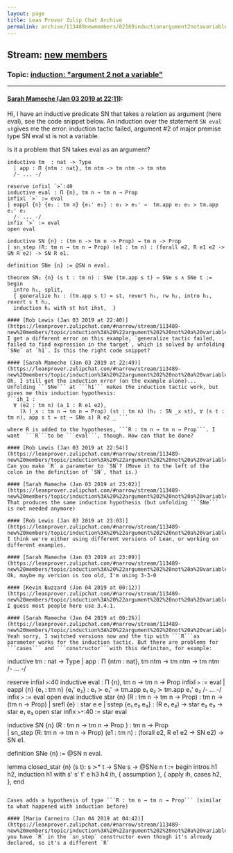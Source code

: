 ```yaml
---
layout: page
title: Lean Prover Zulip Chat Archive 
permalink: archive/113489newmembers/82169inductionargument2notavariable.html
---
```


## Stream: [new members](index.html)
### Topic: [induction: "argument 2 not a variable"](82169inductionargument2notavariable.html)

---

#### [Sarah Mameche (Jan 03 2019 at 22:11)](https://leanprover.zulipchat.com/#narrow/stream/113489-new%20members/topic/induction%3A%20%22argument%202%20not%20a%20variable%22/near/154266676):
Hi, I have an inductive predicate SN that takes a relation as argument (here eval), see the code snippet below. An induction over the statement ```SN eval st```gives me the error: induction tactic failed, argument #2 of major premise type SN eval st is not a variable. 

Is it a problem that SN takes eval as an argument? 

```
inductive tm  : nat -> Type 
  | app : Π {ntm : nat}, tm ntm -> tm ntm -> tm ntm
  /- ... -/

reserve infixl `≻`:40
inductive eval : Π {n}, tm n → tm n → Prop
infixl `≻` := eval
| eappl {n} {e₁ : tm n} {e₁' e₂} : e₁ ≻ e₁' →  tm.app e₁ e₂ ≻ tm.app e₁' e₂
  /- ... -/
infix `≻` := eval
open eval

inductive SN {n} : (tm n -> tm n -> Prop) → tm n -> Prop  
| sn_step (R: tm n → tm n → Prop) (e1 : tm n) : (forall e2, R e1 e2 -> SN R e2) -> SN R e1.

definition SNe {n} := @SN n eval.

theorem SN₁ {n} (s t : tm n) : SNe (tm.app s t) → SNe s ∧ SNe t := 
begin 
  intro h₁, split, 
  { generalize h₂ : (tm.app s t) = st, revert h₁, rw h₂, intro h₁, revert s t h₂, 
  induction h₁ with st hst ihst,  }

#### [Rob Lewis (Jan 03 2019 at 22:40)](https://leanprover.zulipchat.com/#narrow/stream/113489-new%20members/topic/induction%3A%20%22argument%202%20not%20a%20variable%22/near/154268520):
I get a different error on this example, `generalize tactic failed, failed to find expression in the target`, which is solved by unfolding `SNe` at `h1`. Is this the right code snippet?

#### [Sarah Mameche (Jan 03 2019 at 22:49)](https://leanprover.zulipchat.com/#narrow/stream/113489-new%20members/topic/induction%3A%20%22argument%202%20not%20a%20variable%22/near/154269026):
Oh, I still get the induction error (on the example alone)...
Unfolding ```SNe``` at ```h1``` makes the induction tactic work, but gives me this induction hypothesis:
```ih_1 :
  ∀ (e2 : tm n) (a_1 : R e1 e2),
    (λ (_x : tm n → tm n → Prop) (st : tm n) (h₁ : SN _x st), ∀ (s t : tm n), app s t = st → SNe s) R e2 _ ```

where R is added to the hypotheses, ```R : tm n → tm n → Prop```. I want  ```R```to be ```eval```, though. How can that be done?

#### [Rob Lewis (Jan 03 2019 at 22:54)](https://leanprover.zulipchat.com/#narrow/stream/113489-new%20members/topic/induction%3A%20%22argument%202%20not%20a%20variable%22/near/154269337):
Can you make `R` a parameter to `SN`? (Move it to the left of the colon in the definition of `SN`, that is.)

#### [Sarah Mameche (Jan 03 2019 at 23:02)](https://leanprover.zulipchat.com/#narrow/stream/113489-new%20members/topic/induction%3A%20%22argument%202%20not%20a%20variable%22/near/154269789):
That produces the same induction hypothesis (but unfolding ```SNe``` is not needed anymore)

#### [Rob Lewis (Jan 03 2019 at 23:03)](https://leanprover.zulipchat.com/#narrow/stream/113489-new%20members/topic/induction%3A%20%22argument%202%20not%20a%20variable%22/near/154269844):
I think we're either using different versions of Lean, or working on different examples.

#### [Sarah Mameche (Jan 03 2019 at 23:09)](https://leanprover.zulipchat.com/#narrow/stream/113489-new%20members/topic/induction%3A%20%22argument%202%20not%20a%20variable%22/near/154270131):
Ok, maybe my version is too old, I'm using 3-3-0

#### [Kevin Buzzard (Jan 04 2019 at 00:12)](https://leanprover.zulipchat.com/#narrow/stream/113489-new%20members/topic/induction%3A%20%22argument%202%20not%20a%20variable%22/near/154273397):
I guess most people here use 3.4.1.

#### [Sarah Mameche (Jan 04 2019 at 00:26)](https://leanprover.zulipchat.com/#narrow/stream/113489-new%20members/topic/induction%3A%20%22argument%202%20not%20a%20variable%22/near/154274246):
Yeah sorry, I switched versions now and the tip with ```R```as parameter works for the induction tactic. But there are problems for ```cases``` and ```constructor```with this definiton, for example:

```
inductive tm  : nat -> Type
  | app : Π {ntm : nat}, tm ntm -> tm ntm -> tm ntm
  /- ... -/

reserve infixl `≻`:40
inductive eval : Π {n}, tm n → tm n → Prop
infixl `≻` := eval
| eappl {n} {e₁ : tm n} {e₁' e₂} : e₁ ≻ e₁' →  tm.app e₁ e₂ ≻ tm.app e₁' e₂
  /- ... -/
infix `≻` := eval
open eval
inductive star {n} (R : tm n → tm n → Prop) : tm n → (tm n → Prop)
| srefl {e} : star e e 
| sstep {e₁ e₂ e₃} :  (R e₁ e₂) → star e₂ e₃ → star e₁ e₃
open star
infix `≻*`:40 := star eval

inductive SN {n} (R : tm n -> tm n -> Prop ) : tm n -> Prop  
| sn_step (R: tm n → tm n → Prop) (e1 : tm n) : (forall e2, R e1 e2 -> SN e2) -> SN e1.

definition SNe {n} := @SN n eval.

lemma closed_star {n} (s t): s ≻* t -> SNe s -> @SNe n t :=
begin intros h1 h2,  induction h1 with s' s' t' e h3 h4 ih, 
      { assumption },
      { apply ih, cases h2,   }, 
end
```

Cases adds a hypothesis of type ```R : tm n → tm n → Prop``` (similar to what happened with induction before)

#### [Mario Carneiro (Jan 04 2019 at 04:42)](https://leanprover.zulipchat.com/#narrow/stream/113489-new%20members/topic/induction%3A%20%22argument%202%20not%20a%20variable%22/near/154386747):
you have `R` in the `sn_step` constructor even though it's already declared, so it's a different `R`


